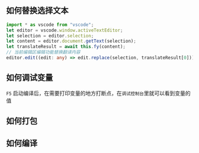 ## 如何替换选择文本

```ts
import * as vscode from "vscode";
let editor = vscode.window.activeTextEditor;
let selection = editor.selection;
let content = editor.document.getText(selection);
let translateResult = await this.fy(content);
// 当前编辑区编辑功能替换翻译内容
editor.edit((edit: any) => edit.replace(selection, translateResult[0]));
```

## 如何调试变量

`F5` 启动编译后，在需要打印变量的地方打断点，在`调试控制台`里就可以看到变量的值

## 如何打包

## 如何编译
